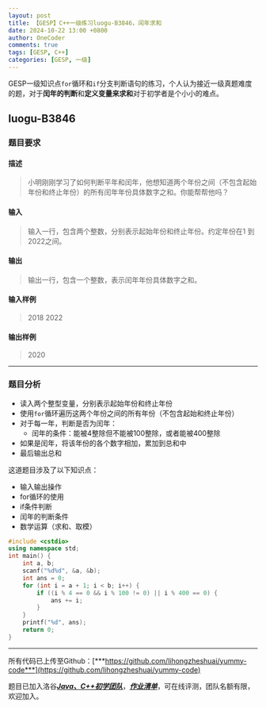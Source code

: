 ```yaml
---
layout: post
title: 【GESP】C++一级练习luogu-B3846，闰年求和
date: 2024-10-22 13:00 +0800
author: OneCoder
comments: true
tags: [GESP, C++]
categories: [GESP, 一级]
---
```

GESP一级知识点`for`循环和`if`分支判断语句的练习，个人认为接近一级真题难度的题，对于**闰年的判断**和**定义变量来求和**对于初学者是个小小的难点。

<!--more-->

## luogu-B3846

### 题目要求

#### 描述

>小明刚刚学习了如何判断平年和闰年，他想知道两个年份之间（不包含起始年份和终止年份）的所有闰年年份具体数字之和。你能帮帮他吗？

#### 输入

>输入一行，包含两个整数，分别表示起始年份和终止年份。约定年份在1 到 2022之间。

#### 输出

>输出一行，包含一个整数，表示闰年年份具体数字之和。

#### 输入样例

>2018 2022

#### 输出样例

>2020

---

### 题目分析

- 读入两个整型变量，分别表示起始年份和终止年份
- 使用`for`循环遍历这两个年份之间的所有年份（不包含起始和终止年份）
- 对于每一年，判断是否为闰年：
  - 闰年的条件：能被4整除但不能被100整除，或者能被400整除
- 如果是闰年，将该年份的各个数字相加，累加到总和中
- 最后输出总和

这道题目涉及了以下知识点：

- 输入输出操作
- for循环的使用
- if条件判断
- 闰年的判断条件
- 数学运算（求和、取模）

```cpp
#include <cstdio>
using namespace std;
int main() {
    int a, b;
    scanf("%d%d", &a, &b);
    int ans = 0;
    for (int i = a + 1; i < b; i++) {
        if ((i % 4 == 0 && i % 100 != 0) || i % 400 == 0) {
            ans += i;
        }
    }
    printf("%d", ans);
    return 0;
}
```

---

所有代码已上传至Github：[***https://github.com/lihongzheshuai/yummy-code***](https://github.com/lihongzheshuai/yummy-code)

题目已加入洛谷[***Java、C++初学团队***](https://www.luogu.com.cn/team/92228)，[***作业清单***](https://www.luogu.com.cn/team/92228#homework)，可在线评测，团队名额有限，欢迎加入。
